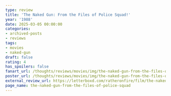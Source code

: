 ```yaml
---
type: review
title: 'The Naked Gun: From the Files of Police Squad!'
year: '1988'
date: 2025-03-05 00:00:00
categories:
- archived-posts
- reviews
tags:
- movies
- naked-gun
draft: false
rating: 4
has_spoilers: false
fanart_url: /thoughts/reviews/movies/img/the-naked-gun-from-the-files-of-police-squad_fanart.png
poster_url: /thoughts/reviews/movies/img/the-naked-gun-from-the-files-of-police-squad_poster.png
external_review_url: https://letterboxd.com/ratheronfire/film/the-naked-gun-from-the-files-of-police-squad/
page_name: the-naked-gun-from-the-files-of-police-squad
---
```


